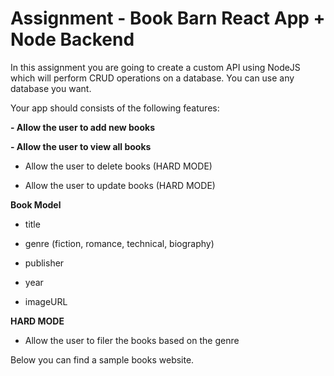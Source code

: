 # Assignment - Book Barn React App + Node Backend

In this assignment you are going to create a custom API using NodeJS which will perform CRUD operations on a database. You can use any database you want. 

Your app should consists of the following features: 

**- Allow the user to add new books** 

**- Allow the user to view all books** 

- Allow the user to delete books (HARD MODE)

- Allow the user to update books (HARD MODE)

 
**Book Model**

- title 

- genre (fiction, romance, technical, biography) 

- publisher 

- year

- imageURL 

**HARD MODE**

- Allow the user to filer the books based on the genre 

Below you can find a sample books website. 
